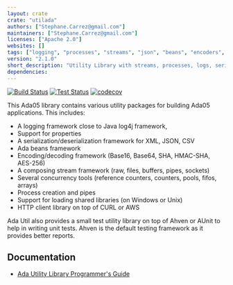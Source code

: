 ```yaml
---
layout: crate
crate: "utilada"
authors: ["Stephane.Carrez@gmail.com"]
maintainers: ["Stephane.Carrez@gmail.com"]
licenses: ["Apache 2.0"]
websites: []
tags: ["logging", "processes", "streams", "json", "beans", "encoders", "decoders"]
version: "2.1.0"
short_description: "Utility Library with streams, processes, logs, serialization, encoders"
dependencies: 
---
```

[![Build Status](https://img.shields.io/jenkins/s/https/jenkins.vacs.fr/Ada-Util.svg)](https://jenkins.vacs.fr/job/Ada-Util/)
[![Test Status](https://img.shields.io/jenkins/t/https/jenkins.vacs.fr/Ada-Util.svg)](https://jenkins.vacs.fr/job/Ada-Util/)
[![codecov](https://codecov.io/gh/stcarrez/ada-util/branch/master/graph/badge.svg)](https://codecov.io/gh/stcarrez/ada-util)

This Ada05 library contains various utility packages for building
Ada05 applications.  This includes:

* A logging framework close to Java log4j framework,
* Support for properties
* A serialization/deserialization framework for XML, JSON, CSV
* Ada beans framework
* Encoding/decoding framework (Base16, Base64, SHA, HMAC-SHA, AES-256)
* A composing stream framework (raw, files, buffers, pipes, sockets)
* Several concurrency tools (reference counters, counters, pools, fifos, arrays)
* Process creation and pipes
* Support for loading shared libraries (on Windows or Unix)
* HTTP client library on top of CURL or AWS

Ada Util also provides a small test utility library on top of
Ahven or AUnit to help in writing unit tests.  Ahven is the default testing
framework as it provides better reports.

## Documentation

* [Ada Utility Library Programmer's Guide](https://ada-util.readthedocs.io/en/latest/intro/)



